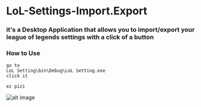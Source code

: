 # LoL-Settings-Import.Export

### it's a Desktop Application that allows you to import/export your league of legends settings with a click of a button

### How to Use
```
go to 
LoL Setting\bin\Debug\LoL Setting.exe
click it

ez pizi 
```

![alt image](https://media1.tenor.com/images/2b47bca10cf12b8f3a107f3a5c094fce/tenor.gif?itemid=7324786)

